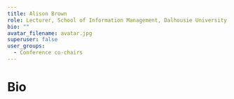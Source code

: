 ```yaml
---
title: Alison Brown
role: Lecturer, School of Information Management, Dalhousie University
bio: ""
avatar_filename: avatar.jpg
superuser: false
user_groups:
  - Conference co-chairs
---
```

# Bio
